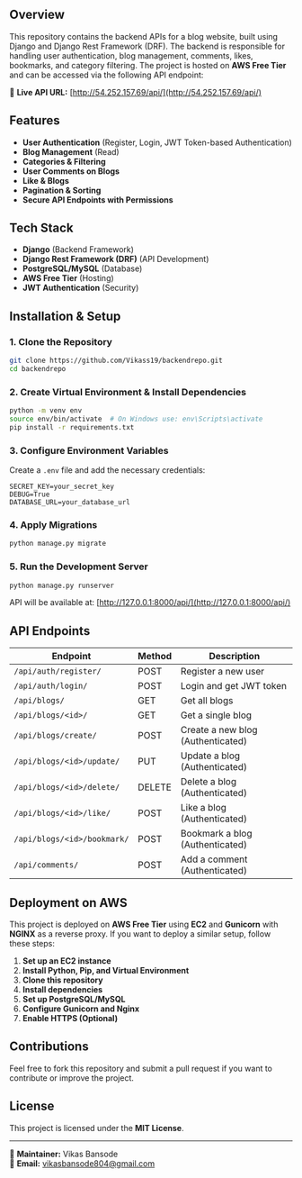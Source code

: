 ## Overview
This repository contains the backend APIs for a blog website, built using Django and Django Rest Framework (DRF). The backend is responsible for handling user authentication, blog management, comments, likes, bookmarks, and category filtering. The project is hosted on **AWS Free Tier** and can be accessed via the following API endpoint:

🔗 **Live API URL:** [http://54.252.157.69/api/](http://54.252.157.69/api/)

## Features
- **User Authentication** (Register, Login, JWT Token-based Authentication)
- **Blog Management** (Read)
- **Categories & Filtering**
- **User Comments on Blogs**
- **Like & Blogs**
- **Pagination & Sorting**
- **Secure API Endpoints with Permissions**

## Tech Stack
- **Django** (Backend Framework)
- **Django Rest Framework (DRF)** (API Development)
- **PostgreSQL/MySQL** (Database)
- **AWS Free Tier** (Hosting)
- **JWT Authentication** (Security)

## Installation & Setup
### 1. Clone the Repository
```bash
git clone https://github.com/Vikass19/backendrepo.git
cd backendrepo
```

### 2. Create Virtual Environment & Install Dependencies
```bash
python -m venv env
source env/bin/activate  # On Windows use: env\Scripts\activate
pip install -r requirements.txt
```

### 3. Configure Environment Variables
Create a `.env` file and add the necessary credentials:
```
SECRET_KEY=your_secret_key
DEBUG=True
DATABASE_URL=your_database_url
```

### 4. Apply Migrations
```bash
python manage.py migrate
```

### 5. Run the Development Server
```bash
python manage.py runserver
```
API will be available at: [http://127.0.0.1:8000/api/](http://127.0.0.1:8000/api/)

## API Endpoints
| Endpoint | Method | Description |
|----------|--------|-------------|
| `/api/auth/register/` | POST | Register a new user |
| `/api/auth/login/` | POST | Login and get JWT token |
| `/api/blogs/` | GET | Get all blogs |
| `/api/blogs/<id>/` | GET | Get a single blog |
| `/api/blogs/create/` | POST | Create a new blog (Authenticated) |
| `/api/blogs/<id>/update/` | PUT | Update a blog (Authenticated) |
| `/api/blogs/<id>/delete/` | DELETE | Delete a blog (Authenticated) |
| `/api/blogs/<id>/like/` | POST | Like a blog (Authenticated) |
| `/api/blogs/<id>/bookmark/` | POST | Bookmark a blog (Authenticated) |
| `/api/comments/` | POST | Add a comment (Authenticated) |

## Deployment on AWS
This project is deployed on **AWS Free Tier** using **EC2** and **Gunicorn** with **NGINX** as a reverse proxy. If you want to deploy a similar setup, follow these steps:

1. **Set up an EC2 instance**
2. **Install Python, Pip, and Virtual Environment**
3. **Clone this repository**
4. **Install dependencies**
5. **Set up PostgreSQL/MySQL**
6. **Configure Gunicorn and Nginx**
7. **Enable HTTPS (Optional)**

## Contributions
Feel free to fork this repository and submit a pull request if you want to contribute or improve the project.

## License
This project is licensed under the **MIT License**.

---

📌 **Maintainer:** Vikas Bansode  
📧 **Email:** vikasbansode804@gmail.com


